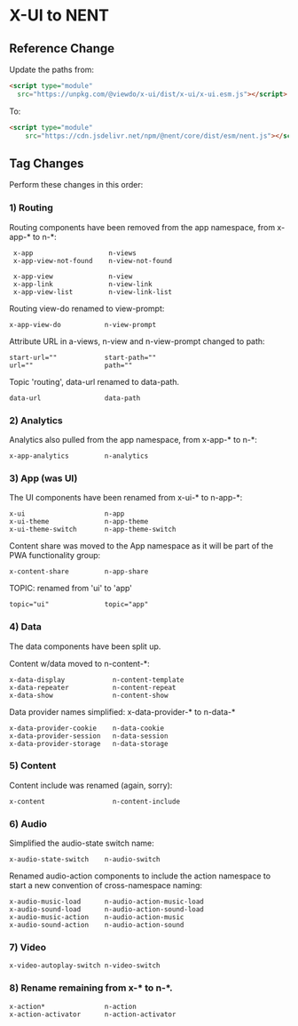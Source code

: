 
# X-UI to NENT 

## Reference Change

Update the paths from:

```html
<script type="module"
  src="https://unpkg.com/@viewdo/x-ui/dist/x-ui/x-ui.esm.js"></script>
```
To:
```html
<script type="module"
    src="https://cdn.jsdelivr.net/npm/@nent/core/dist/esm/nent.js"></script>
```

## Tag Changes

Perform these changes in this order:


### 1) Routing

Routing components have been removed from the app namespace, from x-app-* to n-*:

     x-app                   n-views
     x-app-view-not-found    n-view-not-found
     
     x-app-view              n-view
     x-app-link              n-view-link
     x-app-view-list         n-view-link-list

Routing view-do renamed to view-prompt:

    x-app-view-do           n-view-prompt

Attribute URL in a-views, n-view and n-view-prompt changed to path:

    start-url=""            start-path=""
    url=""                  path=""

Topic 'routing', data-url renamed to data-path.

    data-url                data-path

### 2) Analytics

Analytics also pulled from the app namespace, from x-app-* to n-*:

    x-app-analytics         n-analytics

### 3) App (was UI)

The UI components have been renamed from x-ui-* to n-app-*: 

    x-ui                    n-app
    x-ui-theme              n-app-theme
    x-ui-theme-switch       n-app-theme-switch

Content share was moved to the App namespace as it will be part of the PWA functionality group:

    x-content-share         n-app-share

TOPIC: renamed from 'ui' to 'app'

    topic="ui"              topic="app"

### 4) Data 

The data components have been split up.

Content w/data moved to n-content-*:

    x-data-display            n-content-template
    x-data-repeater           n-content-repeat
    x-data-show               n-content-show

Data provider names simplified: x-data-provider-* to n-data-*

    x-data-provider-cookie    n-data-cookie
    x-data-provider-session   n-data-session
    x-data-provider-storage   n-data-storage

### 5) Content

Content include was renamed (again, sorry):

    x-content                 n-content-include

### 6) Audio

Simplified the audio-state switch name:

    x-audio-state-switch    n-audio-switch

Renamed audio-action components to include the action namespace to start a new convention of cross-namespace naming:

    x-audio-music-load      n-audio-action-music-load
    x-audio-sound-load      n-audio-action-sound-load
    x-audio-music-action    n-audio-action-music
    x-audio-sound-action    n-audio-action-sound

### 7) Video

    x-video-autoplay-switch n-video-switch


### 8) Rename remaining from x-* to n-*.

    x-action*               n-action
    x-action-activator      n-action-activator
